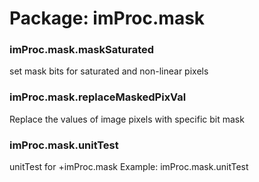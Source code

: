 # Package: imProc.mask


### imProc.mask.maskSaturated

set mask bits for saturated and non-linear pixels


### imProc.mask.replaceMaskedPixVal

Replace the values of image pixels with specific bit mask


### imProc.mask.unitTest

unitTest for +imProc.mask Example: imProc.mask.unitTest


